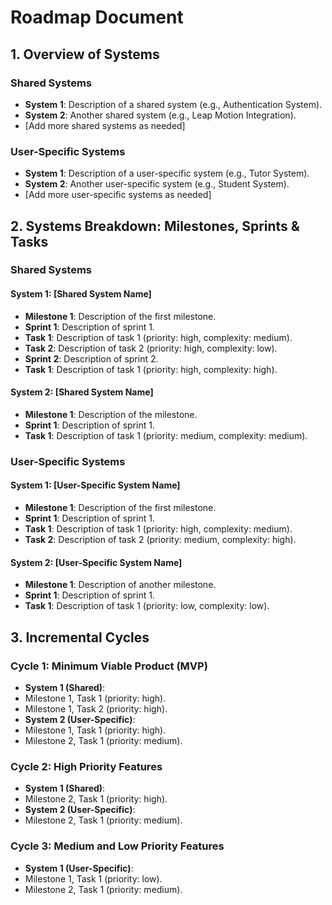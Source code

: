 # Roadmap Document
## 1. Overview of Systems
### Shared Systems
- **System 1**: Description of a shared system (e.g., Authentication System).
- **System 2**: Another shared system (e.g., Leap Motion Integration).
- [Add more shared systems as needed]
### User-Specific Systems
- **System 1**: Description of a user-specific system (e.g., Tutor System).
- **System 2**: Another user-specific system (e.g., Student System).
- [Add more user-specific systems as needed]

## 2. Systems Breakdown: Milestones, Sprints & Tasks
### Shared Systems
#### System 1: [Shared System Name]
- **Milestone 1**: Description of the first milestone.
- **Sprint 1**: Description of sprint 1.
- **Task 1**: Description of task 1 (priority: high, complexity: medium).
- **Task 2**: Description of task 2 (priority: high, complexity: low).
- **Sprint 2**: Description of sprint 2.
- **Task 1**: Description of task 1 (priority: high, complexity: high).
#### System 2: [Shared System Name]
- **Milestone 1**: Description of the milestone.
- **Sprint 1**: Description of sprint 1.
- **Task 1**: Description of task 1 (priority: medium, complexity: medium).
### User-Specific Systems
#### System 1: [User-Specific System Name]
- **Milestone 1**: Description of the first milestone.
- **Sprint 1**: Description of sprint 1.
- **Task 1**: Description of task 1 (priority: high, complexity: medium).
- **Task 2**: Description of task 2 (priority: medium, complexity: high).

#### System 2: [User-Specific System Name]
- **Milestone 1**: Description of another milestone.
- **Sprint 1**: Description of sprint 1.
- **Task 1**: Description of task 1 (priority: low, complexity: low).

## 3. Incremental Cycles
### Cycle 1: Minimum Viable Product (MVP)
- **System 1 (Shared)**:
- Milestone 1, Task 1 (priority: high).
- Milestone 1, Task 2 (priority: high).
- **System 2 (User-Specific)**:
- Milestone 1, Task 1 (priority: high).
- Milestone 2, Task 1 (priority: medium).
### Cycle 2: High Priority Features
- **System 1 (Shared)**:
- Milestone 2, Task 1 (priority: high).
- **System 2 (User-Specific)**:
- Milestone 2, Task 1 (priority: medium).
### Cycle 3: Medium and Low Priority Features
- **System 1 (User-Specific)**:
- Milestone 1, Task 1 (priority: low).
- Milestone 2, Task 1 (priority: medium).